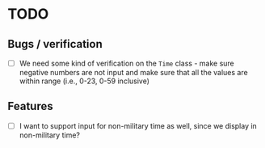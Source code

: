 # TODO 
## Bugs / verification

- [ ] We need some kind of verification on the `Time` class - make sure negative numbers are not input and make sure that all the values are within range (i.e., 0-23, 0-59 inclusive)

## Features

- [ ] I want to support input for non-military time as well, since we display in non-military time? 

